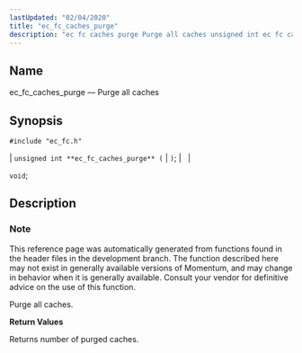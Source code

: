 ```yaml
---
lastUpdated: "02/04/2020"
title: "ec_fc_caches_purge"
description: "ec fc caches purge Purge all caches unsigned int ec fc caches purge void This reference page was automatically generated from functions found in the header files in the development branch The function described here may not exist in generally available versions of Momentum and may change in behavior when..."
---
```


<a name="apis.ec_fc_caches_purge"></a> 
## Name

ec_fc_caches_purge — Purge all caches

## Synopsis

`#include "ec_fc.h"`

| `unsigned int **ec_fc_caches_purge** (` | `)`; |   |

`void`;<a name="idp52060368"></a> 
## Description

### Note

This reference page was automatically generated from functions found in the header files in the development branch. The function described here may not exist in generally available versions of Momentum, and may change in behavior when it is generally available. Consult your vendor for definitive advice on the use of this function.

Purge all caches.

**<a name="idp52063216"></a> Return Values**

Returns number of purged caches.